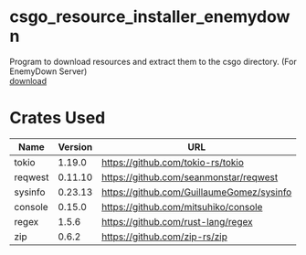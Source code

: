 # csgo_resource_installer_enemydown
Program to download resources and extract them to the csgo directory. (For EnemyDown Server)  
[download](https://github.com/VSMPNR/csgo_resource_installer_for_enemydown/releases/tag/v0.1.1)
# Crates Used
Name|Version|URL
-|-|-
tokio|1.19.0|https://github.com/tokio-rs/tokio  
reqwest|0.11.10|https://github.com/seanmonstar/reqwest
sysinfo|0.23.13|https://github.com/GuillaumeGomez/sysinfo
console|0.15.0|https://github.com/mitsuhiko/console
regex|1.5.6|https://github.com/rust-lang/regex
zip|0.6.2|https://github.com/zip-rs/zip
